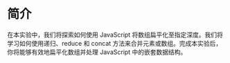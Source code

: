 # 简介

在本实验中，我们将探索如何使用 JavaScript 将数组扁平化至指定深度。我们将学习如何使用递归、reduce 和 concat 方法来合并元素或数组。完成本实验后，你将能够有效地扁平化数组并处理 JavaScript 中的嵌套数据结构。
